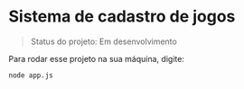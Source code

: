 # Sistema de cadastro de jogos

> Status do projeto: Em desenvolvimento

Para rodar esse projeto na sua máquina, digite:

```
node app.js
```

